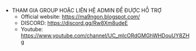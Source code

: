 - THAM GIA GROUP HOẶC LIÊN HỆ ADMIN ĐỂ ĐƯỢC HỖ TRỢ
  - Official website: https://ma9ngon.blogspot.com/
  - DISCORD: https://discord.gg/Rw8Xm8udeE
  - Youtube: https://www.youtube.com/channel/UC_mlcORdGMGhWHDouUY8ZHg
